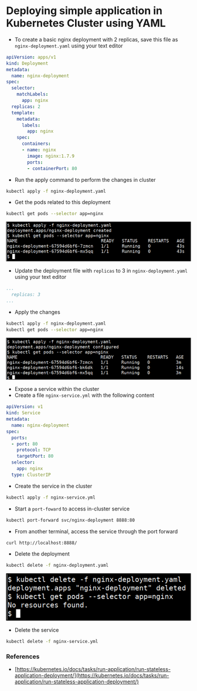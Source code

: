 # Deploying simple application in Kubernetes Cluster using YAML

* To create a basic nginx deployment with 2 replicas, save this file as `nginx-deployment.yaml` using your text editor

```yaml
apiVersion: apps/v1
kind: Deployment
metadata:
  name: nginx-deployment
spec:
  selector:
    matchLabels:
      app: nginx
  replicas: 2
  template:
    metadata:
      labels:
        app: nginx
    spec:
      containers:
      - name: nginx
        image: nginx:1.7.9
        ports:
        - containerPort: 80
```

* Run the apply command to perform the changes in cluster

```bash
kubectl apply -f nginx-deployment.yaml
```

* Get the pods related to this deployment

```bash
kubectl get pods --selector app=nginx
```

![](images/deploy-app-get-pods.png)

* Update the deployment file with `replicas` to 3 in `nginx-deployment.yaml` using your text editor

```yaml
...
  replicas: 3
...
```

* Apply the changes

```bash
kubectl apply -f nginx-deployment.yaml
kubectl get pods --selector app=nginx
```

![](images/update-deployment.png)

* Expose a service within the cluster
* Create a file `nginx-service.yml` with the following content

```yaml
apiVersion: v1
kind: Service
metadata:
  name: nginx-deployment
spec:
  ports:
  - port: 80
    protocol: TCP
    targetPort: 80
  selector:
    app: nginx
  type: ClusterIP
```

* Create the service in the cluster

```bash
kubectl apply -f nginx-service.yml
```

* Start a `port-foward` to access in-cluster service

```bash
kubectl port-forward svc/nginx-deployment 8888:80
```

* From another terminal, access the service through the port forward

```bash
curl http://localhost:8888/
```

* Delete the deployment

```bash
kubectl delete -f nginx-deployment.yaml
```

![](images/delete-deploy.png)

* Delete the service

```bash
kubectl delete -f nginx-service.yml
```

### References

* [https://kubernetes.io/docs/tasks/run-application/run-stateless-application-deployment/](https://kubernetes.io/docs/tasks/run-application/run-stateless-application-deployment/)

